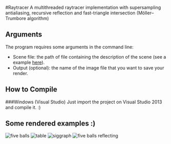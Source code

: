 #Raytracer
A multithreaded raytracer implementation with supersampling antialiasing, recursive reflection and fast-triangle intersection (Möller–Trumbore algorithm)


## Arguments
The program requires some arguments in the command line:
- Scene file: the path of file containing the description of the scene (see a example [here](https://github.com/caioteixeira/Raytracer/blob/master/assign3/screenfile.txt)).
- Output (optional): the name of the image file that you want to save your render.

## How to Compile
###Windows (Visual Studio)
Just import the project on Visual Studio 2013 and compile it. :)

## Some rendered examples :)
![five balls](https://raw.githubusercontent.com/caioteixeira/Raytracer/master/stills/004.jpg)
![table](https://raw.githubusercontent.com/caioteixeira/Raytracer/master/stills/010.jpg)
![siggraph](https://raw.githubusercontent.com/caioteixeira/Raytracer/master/stills/007.jpg)
![five balls reflecting](https://raw.githubusercontent.com/caioteixeira/Raytracer/master/stills/005.jpg)
